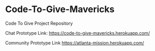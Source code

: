 # Code-To-Give-Mavericks
Code To Give Project Repository

Chat Prototype Link: 
https://code-to-give-mavericks.herokuapp.com/

Community Prototype Link
https://atlanta-mission.herokuapp.com/
